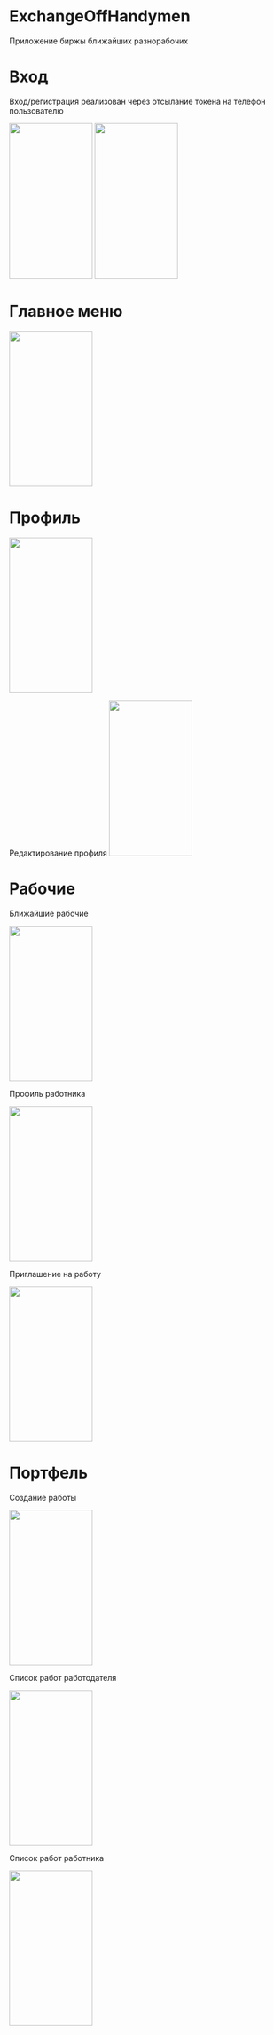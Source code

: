 # ExchangeOffHandymen
Приложение биржы ближайших разнорабочих

# Вход
Вход/регистрация реализован через отсылание токена на телефон пользователю

<img src="https://user-images.githubusercontent.com/52373415/205019044-f0551e72-c25c-452c-a1cb-97ea97a973fc.png" width="150" height="280">


<img src="https://user-images.githubusercontent.com/52373415/205019285-5b4da5a2-5f2c-4a1b-b592-8e45965c85b9.png" width="150" height="280">


# Главное меню

<img src="https://user-images.githubusercontent.com/52373415/205019543-35d17f44-2430-4adb-89b4-c8fc152b776a.png" width="150" height="280">


# Профиль

<img src="https://user-images.githubusercontent.com/52373415/205019761-09f32e16-fd53-492b-87c9-aa4118ddcbb2.png" width="150" height="280">


Редактирование профиля
<img src="https://user-images.githubusercontent.com/52373415/205019842-2c0540ba-e527-4d31-86f2-ab0d8736a9c5.png" width="150" height="280">


# Рабочие

Ближайшие рабочие

<img src="https://user-images.githubusercontent.com/52373415/205020094-ff16b8af-a9d1-4921-8bef-596ca9422d2c.png" width="150" height="280">


Профиль работника

<img src="https://user-images.githubusercontent.com/52373415/205020138-748505f0-bb8a-48d3-b4b4-59fed2ac9efb.png" width="150" height="280">


Приглашение на работу

<img src="https://user-images.githubusercontent.com/52373415/205020177-352061e4-6baa-4e21-9816-9ff09949b4a8.png" width="150" height="280">


# Портфель

Создание работы

<img src="https://user-images.githubusercontent.com/52373415/205020259-a57a6f74-8701-4e5b-9914-ab5ee2bb1160.png" width="150" height="280">


Список работ работодателя

<img src="https://user-images.githubusercontent.com/52373415/205020335-8cd1d769-0ab7-47cf-9c03-b9d0d29cb602.png" width="150" height="280">


Список работ работника

<img src="https://user-images.githubusercontent.com/52373415/205020488-2e2060e1-76a1-4c57-ae12-99d345acde4f.png" width="150" height="280">

